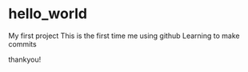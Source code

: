 # hello_world
My first project
This is the first time me using github
Learning to make commits

thankyou!